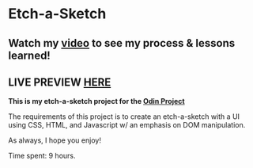 # Etch-a-Sketch
## Watch my [video]( https://www.youtube.com/watch?v=VbB4CA2aZ7w) to see my process & lessons learned!
## LIVE PREVIEW [HERE](https://trshpuppy.github.io./es/etch.html)
**This is my etch-a-sketch project for the [Odin Project](https://www.theodinproject.com/lessons/foundations-etch-a-sketch)**

The requirements of this project is to create an etch-a-sketch with a UI using CSS, HTML, and Javascript w/ an emphasis on DOM manipulation.

As always, I hope you enjoy!

Time spent: 9 hours.
